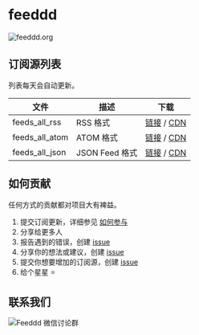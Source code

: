 # feeddd

![feeddd.org](https://feeddd.org/social.jpg)

## 订阅源列表

列表每天会自动更新。

| 文件           | 描述           | 下载                                                                                                                                                  |
| -------------- | -------------- | ----------------------------------------------------------------------------------------------------------------------------------------------------- |
| feeds_all_rss  | RSS 格式       | [链接](https://raw.githubusercontent.com/feeddd/feeds/master/feeds_all_rss.txt) / [CDN](https://cdn.jsdelivr.net/gh/feeddd/feeds/feeds_all_rss.txt)   |
| feeds_all_atom | ATOM 格式      | [链接](https://raw.githubusercontent.com/feeddd/feeds/master/feeds_all_atom.txt) / [CDN](https://cdn.jsdelivr.net/gh/feeddd/feeds/feeds_all_atom.txt) |
| feeds_all_json | JSON Feed 格式 | [链接](https://raw.githubusercontent.com/feeddd/feeds/master/feeds_all_json.txt) / [CDN](https://cdn.jsdelivr.net/gh/feeddd/feeds/feeds_all_json.txt) |

## 如何贡献

任何方式的贡献都对项目大有裨益。

1. 提交订阅更新，详细参见 [如何参与](https://feeddd.org/how-to-contribute)
2. 分享给更多人
3. 报告遇到的错误，创建 [issue](https://github.com/feeddd/feeds/issues)
4. 分享你的想法或建议，创建 [issue](https://github.com/feeddd/feeds/issues)
5. 提交你想要增加的订阅源，创建 [issue](https://github.com/feeddd/feeds/issues)
6. 给个星星 ⭐

## 联系我们

![Feeddd 微信讨论群](https://hamibot.com/api/v1/qrcode/feeddd)

